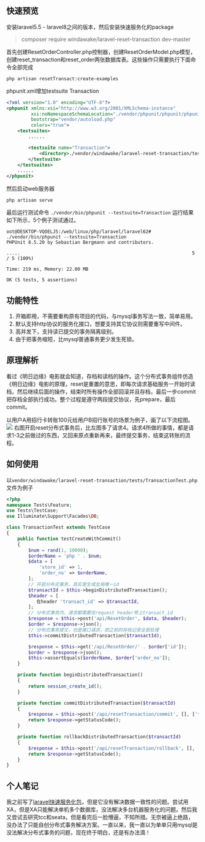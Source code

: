 ## 快速预览
安装laravel5.5 - laravel8之间的版本，然后安装快速服务化的package
>composer require windawake/laravel-reset-transaction dev-master

首先创建ResetOrderController.php控制器，创建ResetOrderModel.php模型，创建reset_transaction和reset_order两张数据库表。这些操作只需要执行下面命令全部完成
```shell
php artisan resetTransact:create-examples  
```

phpunit.xml增加testsuite Transaction
```xml
<?xml version="1.0" encoding="UTF-8"?>
<phpunit xmlns:xsi="http://www.w3.org/2001/XMLSchema-instance"
         xsi:noNamespaceSchemaLocation="./vendor/phpunit/phpunit/phpunit.xsd"
         bootstrap="vendor/autoload.php"
         colors="true">
    <testsuites>
        ......

        <testsuite name="Transaction">
            <directory>./vendor/windawake/laravel-reset-transaction/tests</directory>
        </testsuite>
    </testsuites>
    ......
</phpunit>
```
然后启动web服务器
```shell
php artisan serve
```
最后运行测试命令 `./vendor/bin/phpunit --testsuite=Transaction`
运行结果如下所示，5个例子测试通过。
```shell
oot@DESKTOP-VQOELJ5:/web/linux/php/laravel/laravel62# ./vendor/bin/phpunit --testsuite=Transaction
PHPUnit 8.5.20 by Sebastian Bergmann and contributors.

.....                                                               5 / 5 (100%)

Time: 219 ms, Memory: 22.00 MB

OK (5 tests, 5 assertions)
```

## 功能特性
1. 开箱即用，不需要重构原有项目的代码，与mysql事务写法一致，简单易用。
2. 默认支持http协议的服务化接口，想要支持其它协议则需要重写中间件。
3. 高并发下，支持读已提交的事务隔离级别。
4. 由于把事务缩短，比mysql普通事务更少发生死锁。

## 原理解析
看过《明日边缘》电影就会知道，存档和读档的操作。这个分布式事务组件仿造《明日边缘》电影的原理，reset是重置的意思，即每次请求基础服务一开始时读档，然后继续后面的操作，结束时所有操作全部回滚并且存档，最后一步commit把存档全部执行成功。整个过程是遵守两段提交协议，先prepare，最后commit。

以用户A用招行卡转账100元给用户B招行账号的场景为例子，画了以下流程图。
![](https://cdn.learnku.com/uploads/images/202111/18/46914/RRw5OHCKvK.png!large)
右图开启reset分布式事务后，比左图多了请求4。请求4所做的事情，都是请求1-3之前做过的东西，又回来原点重新再来，最终提交事务，结束这转账的流程。

## 如何使用

以`vendor/windawake/laravel-reset-transaction/tests/TransactionTest.php`文件为例子
```php
<?php
namespace Tests\Feature;
use Tests\TestCase;
use Illuminate\Support\Facades\DB;

class TransactionTest extends TestCase
{
    public function testCreateWithCommit()
    {
        $num = rand(1, 10000);
        $orderName = 'php ' . $num;
        $data = [
            'store_id' => 1,
            'order_no' => $orderName,
        ];
		// 开启分布式事务，其实是生成全局唯一id
        $transactId = $this->beginDistributedTransaction();
        $header = [
           在header 'transact_id' => $transactId,
        ];
		// 分布式事务内，请求都需要在request header带上transact_id
        $response = $this->post('api/ResetOrder', $data, $header);
        $order = $response->json();
		// 分布式事务提交，也是接口请求，把之前的存档记录全部处理
        $this->commitDistributedTransaction($transactId);

        $response = $this->get('/api/ResetOrder/' . $order['id']);
        $order = $response->json();
        $this->assertEquals($orderName, $order['order_no']);
    }

    private function beginDistributedTransaction()
    {
        return session_create_id();
    }

    private function commitDistributedTransaction($transactId)
    {
        $response = $this->post('/api/resetTransaction/commit', [], ['transact_id' => $transactId]);
        return $response->getStatusCode();
    }

    private function rollbackDistributedTransaction($transactId)
    {
        $response = $this->post('/api/resetTransaction/rollback', [], ['transact_id' => $transactId]);
        return $response->getStatusCode();
    }
}

```


## 个人笔记
我之前写了[laravel快速服务化包](https://learnku.com/articles/61638 "laravel快速服务化包")，但是它没有解决数据一致性的问题。尝试用XA，但是XA只能解决单机多个数据库，没法解决多台机器服务化的问题。然后我又尝试去研究tcc和seata，但是看完后一脸懵逼，不知所措。无奈被逼上绝路，没办法了只能自创分布式事务解决方案。一直以来，我一直以为单单只用mysql是没法解决分布式事务的问题，现在终于明白，还是有办法滴！